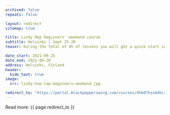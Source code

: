 ```yaml
---
archived: false
repeats: false

layout: redirect
sitemap: true

title: Lindy Hop beginners' weekend course
subtitle: Helsinki | Sept 25-26
teaser: During the total of 4h of lessons you will get a quick start into the world of this partner dance including basic rhythms, try both leading and following and learn some of the moves lindy hoppers have been rocking since the 1920’s.

date_start: 2021-09-25
date_end: 2021-09-26
address: Helsinki, Finland
header:
  hide_text: true
image:
  src: lindy-hop-tap-beginners-weekend.jpg

redirect_to: "https://portal.blackpepperswing.com/courses/4hb07ksvb4kcc7i89mrrpjqjpq/lindy-hop-beginners'-weekend-course"
---
```


Read more:
{{ page.redirect_to }}
